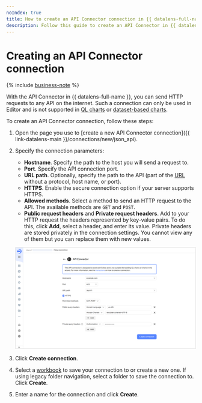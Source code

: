 ```yaml
---
noIndex: true
title: How to create an API Connector connection in {{ datalens-full-name }}
description: Follow this guide to create an API Connector in {{ datalens-full-name }}.
---
```


# Creating an API Connector connection

{% include [business-note](../../../_includes/datalens/datalens-functionality-available-business-note.md) %}

With the API Connector in {{ datalens-full-name }}, you can send HTTP requests to any API on the internet. Such a connection can only be used in Editor and is not supported in [QL charts](../../concepts/chart/ql-charts.md) or [dataset-based charts](../../concepts/chart/dataset-based-charts.md).

To create an API Connector connection, follow these steps:

1. Open the page you use to [create a new API Connector connection]({{ link-datalens-main }}/connections/new/json_api).
1. Specify the connection parameters:

   * **Hostname**. Specify the path to the host you will send a request to.
   * **Port**. Specify the API connection port.
   * **URL path**. Optionally, specify the path to the API (part of the [URL](https://developer.mozilla.org/en-US/docs/Learn/Common_questions/Web_mechanics/What_is_a_URL) without a protocol, host name, or port).
   * **HTTPS**. Enable the secure connection option if your server supports HTTPS.
   * **Allowed methods**. Select a method to send an HTTP request to the API. The available methods are `GET` and `POST`.
   * **Public request headers** and **Private request headers**. Add to your HTTP request the headers represented by key-value pairs. To do this, click **Add**, select a header, and enter its value. Private headers are stored privately in the connection settings. You cannot view any of them but you can replace them with new values.

   ![image](../../../_assets/datalens/operations/connection/connection-api.png)

1. Click **Create connection**.


1. Select a [workbook](../../workbooks-collections/index.md) to save your connection to or create a new one. If using legacy folder navigation, select a folder to save the connection to. Click **Create**.


1. Enter a name for the connection and click **Create**.
